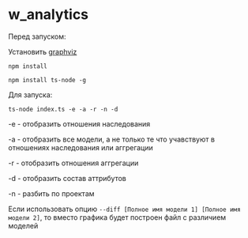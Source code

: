 # w_analytics

Перед запуском:

Установить [graphviz](http://plantuml.com/graphviz-dot)

```npm install```

```npm install ts-node -g```

Для запуска:

```ts-node index.ts -e -a -r -n -d```

-e - отобразить отношения наследования

-a - отобразить все модели, а не только те что учавствуют в отношениях наследования или аггрегации

-r - отобразить отношения аггрегации

-d - отобразить состав аттрибутов

-n - разбить по проектам

Eсли использовать опцию `--diff [Полное имя модели 1] [Полное имя модели 2]`, то вместо графика будет построен файл с различием моделей
